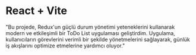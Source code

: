 # React + Vite

"Bu projede, Redux'un güçlü durum yönetimi yeteneklerini kullanarak modern ve etkileşimli bir ToDo List uygulaması geliştirdim. Uygulama, kullanıcıların görevlerini verimli bir şekilde yönetmelerini sağlayarak, günlük iş akışlarını optimize etmelerine yardımcı oluyor."
